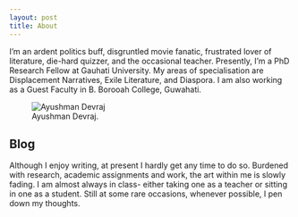 ```yaml
---
layout: post
title: About
---
```


I’m an ardent politics buff, disgruntled movie fanatic, frustrated lover of literature, die-hard quizzer, and the occasional teacher. Presently, I’m a PhD Research Fellow at Gauhati University. My areas of specialisation are Displacement Narratives, Exile Literature, and Diaspora. I am also working as a Guest Faculty in B. Borooah College, Guwahati.

<figure>
  <img alt="Ayushman Devraj" src="https://pbs.twimg.com/profile_images/1144851947477848064/fRYWiAXe_400x400.jpg" />
  <figcaption>
    Ayushman Devraj.
  </figcaption>
</figure>

## Blog
Although I enjoy writing, at present I hardly get any time to do so. Burdened with research, academic assignments and work, the art within me is slowly fading. I am almost always in class- either taking one as a teacher or sitting in one as a student. Still at some rare occasions, whenever possible, I pen down my thoughts. 

